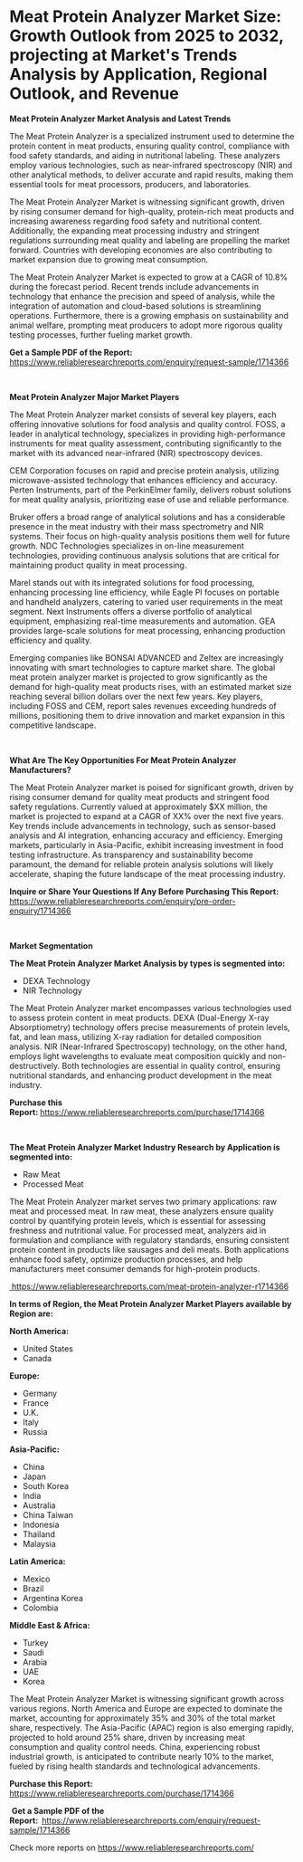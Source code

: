 <p><h1>Meat Protein Analyzer Market Size: Growth Outlook from 2025 to 2032, projecting at Market's Trends Analysis by Application, Regional Outlook, and Revenue</h1></p><p><strong>Meat Protein Analyzer Market Analysis and Latest Trends</strong></p>
<p><p>The Meat Protein Analyzer is a specialized instrument used to determine the protein content in meat products, ensuring quality control, compliance with food safety standards, and aiding in nutritional labeling. These analyzers employ various technologies, such as near-infrared spectroscopy (NIR) and other analytical methods, to deliver accurate and rapid results, making them essential tools for meat processors, producers, and laboratories.</p><p>The Meat Protein Analyzer Market is witnessing significant growth, driven by rising consumer demand for high-quality, protein-rich meat products and increasing awareness regarding food safety and nutritional content. Additionally, the expanding meat processing industry and stringent regulations surrounding meat quality and labeling are propelling the market forward. Countries with developing economies are also contributing to market expansion due to growing meat consumption.</p><p>The Meat Protein Analyzer Market is expected to grow at a CAGR of 10.8% during the forecast period. Recent trends include advancements in technology that enhance the precision and speed of analysis, while the integration of automation and cloud-based solutions is streamlining operations. Furthermore, there is a growing emphasis on sustainability and animal welfare, prompting meat producers to adopt more rigorous quality testing processes, further fueling market growth.</p></p>
<p><strong>Get a Sample PDF of the Report:&nbsp;</strong> <a href="https://www.reliableresearchreports.com/enquiry/request-sample/1714366?utm_campaign=2098&utm_medium=2&utm_source=Github&utm_content=ia&utm_term=08042025&utm_id=meat-protein-analyzer">https://www.reliableresearchreports.com/enquiry/request-sample/1714366</a></p>
<p>&nbsp;</p>
<p><strong>Meat Protein Analyzer Major Market Players</strong></p>
<p><p>The Meat Protein Analyzer market consists of several key players, each offering innovative solutions for food analysis and quality control. FOSS, a leader in analytical technology, specializes in providing high-performance instruments for meat quality assessment, contributing significantly to the market with its advanced near-infrared (NIR) spectroscopy devices.</p><p>CEM Corporation focuses on rapid and precise protein analysis, utilizing microwave-assisted technology that enhances efficiency and accuracy. Perten Instruments, part of the PerkinElmer family, delivers robust solutions for meat quality analysis, prioritizing ease of use and reliable performance.</p><p>Bruker offers a broad range of analytical solutions and has a considerable presence in the meat industry with their mass spectrometry and NIR systems. Their focus on high-quality analysis positions them well for future growth. NDC Technologies specializes in on-line measurement technologies, providing continuous analysis solutions that are critical for maintaining product quality in meat processing.</p><p>Marel stands out with its integrated solutions for food processing, enhancing processing line efficiency, while Eagle PI focuses on portable and handheld analyzers, catering to varied user requirements in the meat segment. Next Instruments offers a diverse portfolio of analytical equipment, emphasizing real-time measurements and automation. GEA provides large-scale solutions for meat processing, enhancing production efficiency and quality. </p><p>Emerging companies like BONSAI ADVANCED and Zeltex are increasingly innovating with smart technologies to capture market share. The global meat protein analyzer market is projected to grow significantly as the demand for high-quality meat products rises, with an estimated market size reaching several billion dollars over the next few years. Key players, including FOSS and CEM, report sales revenues exceeding hundreds of millions, positioning them to drive innovation and market expansion in this competitive landscape.</p></p>
<p>&nbsp;</p>
<p><strong>What Are The Key Opportunities For Meat Protein Analyzer Manufacturers?</strong></p>
<p><p>The Meat Protein Analyzer market is poised for significant growth, driven by rising consumer demand for quality meat products and stringent food safety regulations. Currently valued at approximately $XX million, the market is projected to expand at a CAGR of XX% over the next five years. Key trends include advancements in technology, such as sensor-based analysis and AI integration, enhancing accuracy and efficiency. Emerging markets, particularly in Asia-Pacific, exhibit increasing investment in food testing infrastructure. As transparency and sustainability become paramount, the demand for reliable protein analysis solutions will likely accelerate, shaping the future landscape of the meat processing industry.</p></p>
<p><strong>Inquire or Share Your Questions If Any Before Purchasing This Report:</strong> <a href="https://www.reliableresearchreports.com/enquiry/pre-order-enquiry/1714366?utm_campaign=2098&utm_medium=2&utm_source=Github&utm_content=ia&utm_term=08042025&utm_id=meat-protein-analyzer">https://www.reliableresearchreports.com/enquiry/pre-order-enquiry/1714366</a></p>
<p>&nbsp;</p>
<p><strong>Market Segmentation</strong></p>
<p><strong>The Meat Protein Analyzer Market Analysis by types is segmented into:</strong></p>
<p><ul><li>DEXA Technology</li><li>NIR Technology</li></ul></p>
<p><p>The Meat Protein Analyzer market encompasses various technologies used to assess protein content in meat products. DEXA (Dual-Energy X-ray Absorptiometry) technology offers precise measurements of protein levels, fat, and lean mass, utilizing X-ray radiation for detailed composition analysis. NIR (Near-Infrared Spectroscopy) technology, on the other hand, employs light wavelengths to evaluate meat composition quickly and non-destructively. Both technologies are essential in quality control, ensuring nutritional standards, and enhancing product development in the meat industry.</p></p>
<p><strong>Purchase this Report:&nbsp;</strong><a href="https://www.reliableresearchreports.com/purchase/1714366?utm_campaign=2098&utm_medium=2&utm_source=Github&utm_content=ia&utm_term=08042025&utm_id=meat-protein-analyzer">https://www.reliableresearchreports.com/purchase/1714366</a></p>
<p>&nbsp;</p>
<p><strong>The Meat Protein Analyzer Market Industry Research by Application is segmented into:</strong></p>
<p><ul><li>Raw Meat</li><li>Processed Meat</li></ul></p>
<p><p>The Meat Protein Analyzer market serves two primary applications: raw meat and processed meat. In raw meat, these analyzers ensure quality control by quantifying protein levels, which is essential for assessing freshness and nutritional value. For processed meat, analyzers aid in formulation and compliance with regulatory standards, ensuring consistent protein content in products like sausages and deli meats. Both applications enhance food safety, optimize production processes, and help manufacturers meet consumer demands for high-protein products.</p></p>
<p><a href="https://www.reliableresearchreports.com/meat-protein-analyzer-r1714366?utm_campaign=2098&utm_medium=2&utm_source=Github&utm_content=ia&utm_term=08042025&utm_id=meat-protein-analyzer">&nbsp;https://www.reliableresearchreports.com/meat-protein-analyzer-r1714366</a></p>
<p><strong>In terms of Region, the Meat Protein Analyzer Market Players available by Region are:</strong></p>
<p>
    <p> <strong> North America: </strong>
        <ul>
            <li>United States</li>
            <li>Canada</li>
        </ul>
        </p> 
    <p> <strong> Europe: </strong>
        <ul>
            <li>Germany</li>
            <li>France</li>
            <li>U.K.</li>
            <li>Italy</li>
            <li>Russia</li>
        </ul>
        </p> 
    <p> <strong> Asia-Pacific: </strong>
        <ul>
            <li>China</li>
            <li>Japan</li>
            <li>South Korea</li>
            <li>India</li>
            <li>Australia</li>
            <li>China Taiwan</li>
            <li>Indonesia</li>
            <li>Thailand</li>
            <li>Malaysia</li>
        </ul>
        </p> 
    <p> <strong> Latin America: </strong>
        <ul>
            <li>Mexico</li>
            <li>Brazil</li>
            <li>Argentina Korea</li>
            <li>Colombia</li>
        </ul>
        </p> 
    <p> <strong> Middle East & Africa: </strong>
        <ul>
            <li>Turkey</li>
            <li>Saudi</li>
            <li>Arabia</li>
            <li>UAE</li>
            <li>Korea</li>
        </ul>
    </p>
    </p>
<p><p>The Meat Protein Analyzer Market is witnessing significant growth across various regions. North America and Europe are expected to dominate the market, accounting for approximately 35% and 30% of the total market share, respectively. The Asia-Pacific (APAC) region is also emerging rapidly, projected to hold around 25% share, driven by increasing meat consumption and quality control needs. China, experiencing robust industrial growth, is anticipated to contribute nearly 10% to the market, fueled by rising health standards and technological advancements.</p></p>
<p><strong>Purchase this Report: </strong><a href="https://www.reliableresearchreports.com/purchase/1714366?utm_campaign=2098&utm_medium=2&utm_source=Github&utm_content=ia&utm_term=08042025&utm_id=meat-protein-analyzer">https://www.reliableresearchreports.com/purchase/1714366</a></p>
<p>&nbsp;<strong>Get a Sample PDF of the Report:&nbsp;&nbsp;</strong><a href="https://www.reliableresearchreports.com/enquiry/request-sample/1714366?utm_campaign=2098&utm_medium=2&utm_source=Github&utm_content=ia&utm_term=08042025&utm_id=meat-protein-analyzer">https://www.reliableresearchreports.com/enquiry/request-sample/1714366</a></p>
<p><strong></strong></p>
<p>Check more reports on <a href="https://www.reliableresearchreports.com/?utm_campaign=2098&utm_medium=2&utm_source=Github&utm_content=ia&utm_term=08042025&utm_id=meat-protein-analyzer">https://www.reliableresearchreports.com/</a></p>